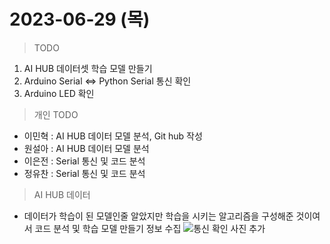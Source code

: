 # 2023-06-29 (목)

> TODO
1. AI HUB 데이터셋 학습 모델 만들기
2. Arduino Serial <=> Python Serial 통신 확인
3. Arduino LED 확인

> 개인 TODO
- 이민혁 : AI HUB 데이터 모델 분석, Git hub 작성
- 원설아 : AI HUB 데이터 모델 분석
- 이은전 : Serial 통신 및 코드 분석
- 정유찬 : Serial 통신 및 코드 분석

> AI HUB 데이터
- 데이터가 학습이 된 모델인줄 알았지만 학습을 시키는 알고리즘을 구성해준 것이여서 코드 분석 및 학습 모델 만들기 정보 수집
![통신 확인 사진 추가]()
